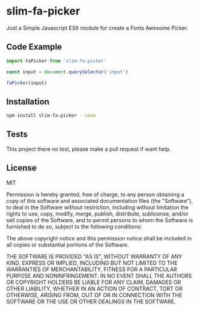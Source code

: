 # slim-fa-picker

Just a Simple Javascript ES6 module for create a Fonts Awesome Picker.


## Code Example

```js
import faPicker from 'slim-fa-picker'

const input = document.querySelector('input')

faPicker(input)

```

## Installation


```sh
npm install slim-fa-picker --save

```

## Tests

This project there no test, please make a pull request if want help.


## License

MIT

Permission is hereby granted, free of charge, to any person obtaining a copy of this software and associated documentation files (the "Software"), to deal in the Software without restriction, including without limitation the rights to use, copy, modify, merge, publish, distribute, sublicense, and/or sell copies of the Software, and to permit persons to whom the Software is furnished to do so, subject to the following conditions:

The above copyright notice and this permission notice shall be included in all copies or substantial portions of the Software.

THE SOFTWARE IS PROVIDED "AS IS", WITHOUT WARRANTY OF ANY KIND, EXPRESS OR IMPLIED, INCLUDING BUT NOT LIMITED TO THE WARRANTIES OF MERCHANTABILITY, FITNESS FOR A PARTICULAR PURPOSE AND NONINFRINGEMENT. IN NO EVENT SHALL THE AUTHORS OR COPYRIGHT HOLDERS BE LIABLE FOR ANY CLAIM, DAMAGES OR OTHER LIABILITY, WHETHER IN AN ACTION OF CONTRACT, TORT OR OTHERWISE, ARISING FROM, OUT OF OR IN CONNECTION WITH THE SOFTWARE OR THE USE OR OTHER DEALINGS IN THE SOFTWARE.
